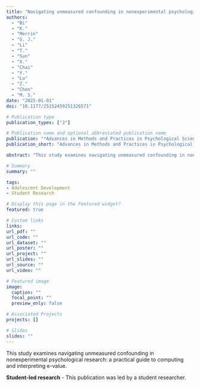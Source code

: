 ```yaml
---
title: "Navigating unmeasured confounding in nonexperimental psychological research: A practical guide to computing and interpreting e-value (Student-led research)"
authors:
  - "Bi"
  - "K."
  - "Merrin"
  - "G. J."
  - "Li"
  - "T."
  - "Sun"
  - "X."
  - "Chai"
  - "Y."
  - "Lu"
  - "Z."
  - "Chen"
  - "M. S."
date: "2025-01-01"
doi: "10.1177/25152459251326571"

# Publication type
publication_types: ["2"]

# Publication name and optional abbreviated publication name
publication: "*Advances in Methods and Practices in Psychological Science*, 8(2), 1-21"
publication_short: "Advances in Methods and Practices in Psychological Science"

abstract: "This study examines navigating unmeasured confounding in nonexperimental psychological research: a practical guide to computing and interpreting e-value."

# Summary
summary: ""

tags:
- Adolescent Development
- Student Research

# Display this page in the Featured widget?
featured: true

# Custom links
links:
url_pdf: ""
url_code: ""
url_dataset: ""
url_poster: ""
url_project: ""
url_slides: ""
url_source: ""
url_video: ""

# Featured image
image:
  caption: ""
  focal_point: ""
  preview_only: false

# Associated Projects
projects: []

# Slides
slides: ""
---
```


This study examines navigating unmeasured confounding in nonexperimental psychological research: a practical guide to computing and interpreting e-value.

**Student-led research** - This publication was led by a student researcher.

